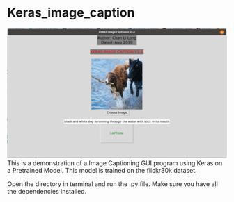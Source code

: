 # Keras_image_caption
![alt text](Screenshot.png)
This is a demonstration of a Image Captioning GUI program using Keras on a Pretrained Model.
This model is trained on the flickr30k dataset.

Open the directory in terminal and run the .py file.
Make sure you have all the dependencies installed.


